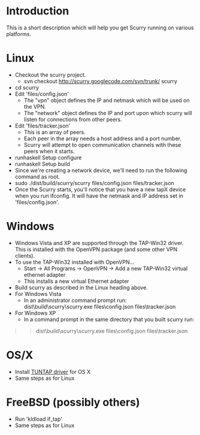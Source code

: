 # Introduction #

This is a short description which will help you get Scurry running on various platforms.


# Linux #
  * Checkout the scurry project.
    * svn checkout http://scurry.googlecode.com/svn/trunk/ scurry
  * cd scurry
  * Edit 'files/config.json'
    * The "vpn" object defines the IP and netmask which will be used on the VPN.
    * The "network" object defines the IP and port upon which scurry will listen for connections from other peers.
  * Edit 'files/tracker.json'
    * This is an array of peers.
    * Each peer in the array needs a host address and a port number.
    * Scurry will attempt to open communication channels with these peers when it starts.
  * runhaskell Setup configure
  * runhaskell Setup build
  * Since we're creating a network device, we'll need to run the following command as root.
  * sudo ./dist/build/scurry/scurry files/config.json files/tracker.json
  * Once the Scurry starts, you'll notice that you have a new tapX device when you run ifconfig. It will have the netmask and IP address set in 'files/config.json'.

# Windows #
  * Windows Vista and XP are supported through the TAP-Win32 driver. This is installed with the OpenVPN package (and some other VPN clients).
  * To use the TAP-Win32 installed with OpenVPN...
    * Start -> All Programs -> OpenVPN -> Add a new TAP-Win32 virtual ethernet adapter
    * This installs a new virtual Ethernet adapter
  * Build scurry as described in the Linux heading above.
  * For Windows Vista
    * In an administrator command prompt run: dist\build\scurry\scurry.exe files\config.json files\tracker.json
  * For Windows XP
    * In a command prompt in the same directory that you built scurry run:
> > dist\build\scurry\scurry.exe files\config.json files\tracker.json


# OS/X #
  * Install [TUNTAP driver](http://tuntaposx.sourceforge.net/) for OS X
  * Same steps as for Linux

# FreeBSD (possibly others) #
  * Run 'kldload if\_tap'
  * Same steps as for Linux